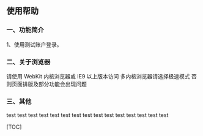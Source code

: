 ## 使用帮助
### 一、功能简介
1、使用测试账户登录。
### 二、关于浏览器
请使用 WebKit 内核浏览器或 IE9 以上版本访问
多内核浏览器请选择极速模式
否则页面排版及部分功能会出现问题
### 三、其他
test
test
test
test
test
test
test
test
test
test
test
test
test
test
test


[TOC]